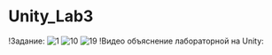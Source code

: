 # Unity_Lab3
!Задание:
![1](https://user-images.githubusercontent.com/60268613/208308728-2f3c467b-da66-41db-b6f5-5525ff2bc41d.jpg)
![10](https://user-images.githubusercontent.com/60268613/208308739-8de715ed-9fb3-4600-ab5d-4096f0efa8b3.jpg)
![19](https://user-images.githubusercontent.com/60268613/208308742-bbc9e0cb-3678-449c-9cff-8d9d519fd05e.jpg)
!Видео объяснение лабораторной на Unity:
